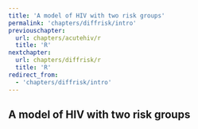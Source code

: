 ```yaml
---
title: 'A model of HIV with two risk groups'
permalink: 'chapters/diffrisk/intro'
previouschapter:
  url: chapters/acutehiv/r
  title: 'R'
nextchapter:
  url: chapters/diffrisk/r
  title: 'R'
redirect_from:
  - 'chapters/diffrisk/intro'
---
```


## A model of HIV with two risk groups
